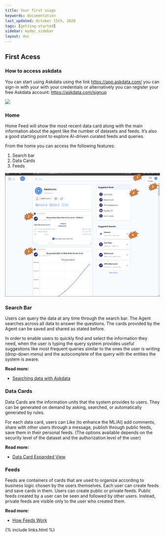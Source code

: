 ```yaml
---
title: Your first usage
keywords: documentation
last_updated: October 15th, 2020
tags: [getting-started]
sidebar: mydoc_sidebar
layout: doc
--- 
```


## First Acess

### How to access askdata

You can start using Askdata using the link <https://app.askdata.com/> you can sign-in with your with your credentials or alternatively you can register your free Askdata account: <https://askdata.com/signup>

![](https://uploads-ssl.webflow.com/5dff758010bfa7356f98e395/5f589d3235072a1e57b3b54e_9ApI7IibWWtz5IJBWMLOZtKqd6SKjps5vHmH0-VuWY6tS_Jb7QKPqPOmNxSJKYILnOtC_HtuUaPSi_zxSTvFY2Recz_W6akmUKUep9PlsAzm039h6btyi5F5U_j2ycnz5wPhEQE9.png)

### Home

Home Feed will show the most recent data card along with the main information about the agent like the number of datasets and feeds. It’s also a good starting point to explore AI-driven curated feeds and queries.

From the home you can access the following features:

1. Search bar
2. Data Cards
3. Feeds

![](media/your-first-usage_main.png)

### Search Bar

Users can query the data at any time through the search bar. The Agent searches across all data to answer the questions. The cards provided by the Agent can be saved and shared as stated before.

In order to enable users to quickly find and select the information they need, when the user is typing the query system provides useful suggestions like most frequent queries similar to the ones the user is writing (drop-down menu) and the autocomplete of the query with the entities the system is aware.

**Read more:**
* [Searching data with Askdata](/docs/searching-data)

### Data Cards

Data Cards are the information units that the system provides to users. They can be generated on demand by asking, searched, or automatically generated by rules.

For each data card, users can Like (to enhance the ML/AI) add comments, share with other users through a message, publish through public feeds, save them in their personal feeds. (The options available depends on the security level of the dataset and the authorization level of the user)

**Read more:**
* [Data Card Expanded View](/docs/data-card-expanded-view)

### Feeds

Feeds are containers of cards that are used to organize according to business logic chosen by the users themselves. Each user can create feeds and save cards in them. 
Users can create public or private feeds. Public feeds created by a user can be seen and followed by other users. Instead, private feeds are visible only to the user who created them.

**Read more:**
* [How Feeds Work](/docs/be-productive-with-feeds)

{% include links.html %}

